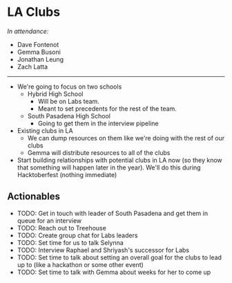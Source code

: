 # LA Clubs

_In attendance:_

- Dave Fontenot
- Gemma Busoni
- Jonathan Leung
- Zach Latta

-------------------------------------------------------------------------------

- We're going to focus on two schools
  - Hybrid High School
    - Will be on Labs team.
    - Meant to set precedents for the rest of the team.
  - South Pasadena High School
    - Going to get them in the interview pipeline
- Existing clubs in LA
  - We can dump resources on them like we're doing with the rest of our clubs
  - Gemma will distribute resources to all of the clubs
- Start building relationships with potential clubs in LA now (so they know that
  something will happen later in the year). We'll do this during Hacktoberfest
  (nothing immediate)

## Actionables

- TODO: Get in touch with leader of South Pasadena and get them in queue for an
  interview
- TODO: Reach out to Treehouse
- TODO: Create group chat for Labs leaders
- TODO: Set time for us to talk Selynna
- TODO: Interview Raphael and Shriyash's successor for Labs
- TODO: Set time to talk about setting an overall goal for the clubs to lead up
  to (like a hackathon or some other event)
- TODO: Set time to talk with Gemma about weeks for her to come up
